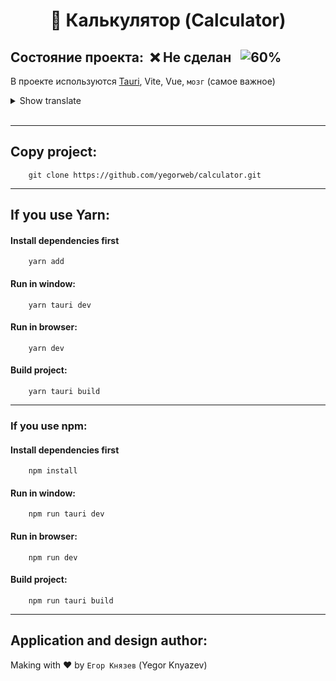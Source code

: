 # <p align="center">:1234: **Калькулятор** (Calculator)</p>
## **Состояние проекта**:&nbsp; :x: Не сделан &nbsp;&nbsp;![60%](https://progress-bar.dev/60)

В проекте используются [Tauri](https://tauri.app), Vite, Vue, `мозг` (самое важное)

<details>
<summary>Show translate</summary>
The project uses Tauri, Vite, Vue, brain (most important)
</details>
&nbsp;

----------
## Copy project:
```
    git clone https://github.com/yegorweb/calculator.git
```
----------
## If you use Yarn:
#### Install dependencies first
```
    yarn add
```
#### Run in window:
```
    yarn tauri dev
```
#### Run in browser:
```
    yarn dev
```
#### Build project:
```
    yarn tauri build
```

----------

### If you use npm:
#### Install dependencies first
```
    npm install
```
#### Run in window:
```
    npm run tauri dev
```
#### Run in browser:
```
    npm run dev
```
#### Build project:
```
    npm run tauri build
```

----------

## Application and design author:
Making with :heart: by `Егор Князев` (Yegor Knyazev)